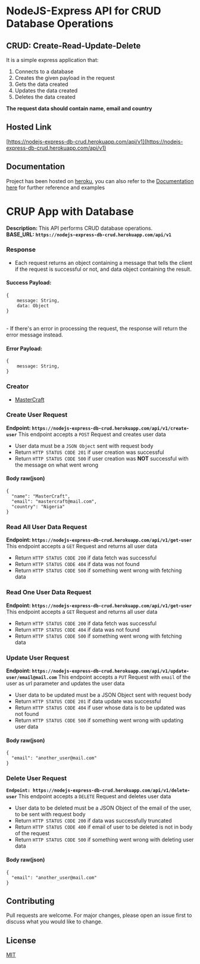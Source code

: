# NodeJS-Express API for CRUD Database Operations

## CRUD: Create-Read-Update-Delete

It is a simple express application that:
1. Connects to a database
2. Creates the given payload in the request
3. Gets the data created
4. Updates the data created
5. Deletes the data created

<b>The request data should contain name, email and country</b>

## Hosted Link
[https://nodejs-express-db-crud.herokuapp.com/api/v1](https://nodejs-express-db-crud.herokuapp.com/api/v1)

## Documentation
Project has been hosted on [heroku](https://nodejs-express-db-crud.herokuapp.com/api/v1), you can also refer to the [Documentation here](https://documenter.getpostman.com/view/8570881/TzRUASZT) for further reference and examples

# CRUP App with Database
<b>Description: </b>This API performs CRUD database operations. <br />
<b>BASE_URL: `https://nodejs-express-db-crud.herokuapp.com/api/v1`</b>

### Response
- Each request returns an object containing a message that tells the client if the request is successful or not, and data object containing the result.
#### Success Payload:
``` raw(json)
{
    message: String,
    data: Object
}
```
<br />
- If there's an error in processing the request, the response will return the error message instead.

#### Error Payload:

``` raw(json)
{
    message: String,
}
```
### Creator
- [MasterCraft](https://github.com/IAmMasterCraft)

### Create User Request
<b>Endpoint: `https://nodejs-express-db-crud.herokuapp.com/api/v1/create-user`</b>
This endpoint accepts a `POST` Request and creates user data
- User data must be a `JSON Object` sent with request body
- Return `HTTP STATUS CODE 201` if user creation was successful
- Return `HTTP STATUS CODE 500` if user creation was <b>NOT</b> successful with the message on what went wrong

#### Body raw(json)
``` raw(json)
{
  "name": "MasterCraft",
  "email": "mastercraft@mail.com",
  "country": "Nigeria"
}
```

### Read All User Data Request
<b>Endpoint: `https://nodejs-express-db-crud.herokuapp.com/api/v1/get-user`</b>
This endpoint accepts a `GET` Request and returns all user data
- Return `HTTP STATUS CODE 200` if data fetch was successful
- Return `HTTP STATUS CODE 404` if data was not found
- Return `HTTP STATUS CODE 500` if something went wrong with fetching data

### Read One User Data Request
<b>Endpoint: `https://nodejs-express-db-crud.herokuapp.com/api/v1/get-user`</b>
This endpoint accepts a `GET` Request and returns all user data
- Return `HTTP STATUS CODE 200` if data fetch was successful
- Return `HTTP STATUS CODE 404` if data was not found
- Return `HTTP STATUS CODE 500` if something went wrong with fetching data

### Update User Request
<b>Endpoint: `https://nodejs-express-db-crud.herokuapp.com/api/v1/update-user/email@mail.com`</b>
This endpoint accepts a `PUT` Request with `email` of the user as url parameter and updates the user data
- User data to be updated must be a JSON Object sent with request body
- Return `HTTP STATUS CODE 201` if data update was successful
- Return `HTTP STATUS CODE 404` if user whose data is to be updated was not found
- Return `HTTP STATUS CODE 500` if something went wrong with updating user data

#### Body raw(json)
``` raw(json)
{
  "email": "another_user@mail.com"
}
```

### Delete User Request
<b>`Endpoint: https://nodejs-express-db-crud.herokuapp.com/api/v1/delete-user`</b>
This endpoint accepts a `DELETE` Request and deletes user data
- User data to be deleted must be a JSON Object of the email of the user, to be sent with request body
- Return `HTTP STATUS CODE 200` if data was successfully truncated
- Return `HTTP STATUS CODE 400` if email of user to be deleted is not in body of the request
- Return `HTTP STATUS CODE 500` if something went wrong with deleting user data


#### Body raw(json)
``` raw(json)
{
  "email": "another_user@mail.com"
}
```

## Contributing
Pull requests are welcome. For major changes, please open an issue first to discuss what you would like to change.

## License
[MIT](./LICENSE)